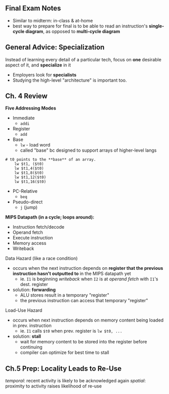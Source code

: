 ## Final Exam Notes
- Similar to midterm: in-class & at-home
- best way to prepare for final is to be able to read an instruction's **single-cycle diagram**, as opposed to **multi-cycle diagram**

## General Advice: Specialization
Instead of learning every detail of a particular tech, focus on **one** desirable aspect of it, and **specialize** in it
- Employers look for **specialists**
- Studying the high-level "architecture" is important too.

## Ch. 4 Review

**Five Addressing Modes**
- Immediate
	- `addi`
- Register
	- `add`
- Base
	- `lw` - load word
	- called "base" bc designed to support arrays of higher-level langs
```
# t0 points to the **base** of an array.
	lw $t1, ($t0)
	lw $t1,4($t0)
	lw $t1,8($t0)
	lw $t1,12($t0)
	lw $t1,16($t0)
```
- PC-Relative
	- `beq`
- Pseudo-direct
	- `j` (jump)

**MIPS Datapath (in a cycle; loops around):**
* Instruction fetch/decode
* Operand fetch
* Execute instruction
* Memory access
* Writeback

Data Hazard (like a race condition)
- occurs when the next instruction depends on **register that the previous instruction hasn't outputted to** in the MIPS datapath yet
	- ie. `I1` is beginning *writeback* when `I2` is at *operand fetch* with `I1`'s dest. register
- solution: **forwarding**
	- ALU stores result in a temporary "register"
	- the previous instruction can access that temporary "register"

Load-Use Hazard
- occurs when next instruction depends on memory content being loaded in prev. instruction
	- ie. `I1` calls `$t0` when prev. register is `lw $t0, ...`
- solution: **stall**
	- wait for memory content to be stored into the register before continuing
	- compiler can optimize for best time to stall

## Ch.5 Prep: Locality Leads to Re-Use
*temporal*: recent activity is likely to be acknowledged again
*spatial*: proximity to activity raises likelihood of re-use